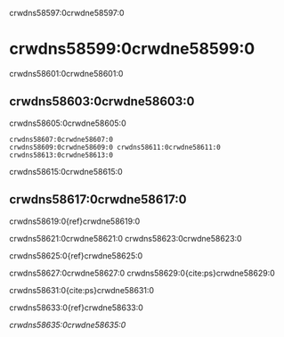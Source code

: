 crwdns58597:0crwdne58597:0
# crwdns58599:0crwdne58599:0

crwdns58601:0crwdne58601:0
## crwdns58603:0crwdne58603:0

crwdns58605:0crwdne58605:0

```{figure} ../figures/research-cycle.jpg
crwdns58607:0crwdne58607:0 
crwdns58609:0crwdne58609:0 crwdns58611:0crwdne58611:0 crwdns58613:0crwdne58613:0
```

crwdns58615:0crwdne58615:0
## crwdns58617:0crwdne58617:0

crwdns58619:0{ref}crwdne58619:0

crwdns58621:0crwdne58621:0 crwdns58623:0crwdne58623:0

crwdns58625:0{ref}crwdne58625:0

crwdns58627:0crwdne58627:0 crwdns58629:0{cite:ps}crwdne58629:0

crwdns58631:0{cite:ps}crwdne58631:0

crwdns58633:0{ref}crwdne58633:0

*crwdns58635:0crwdne58635:0*
